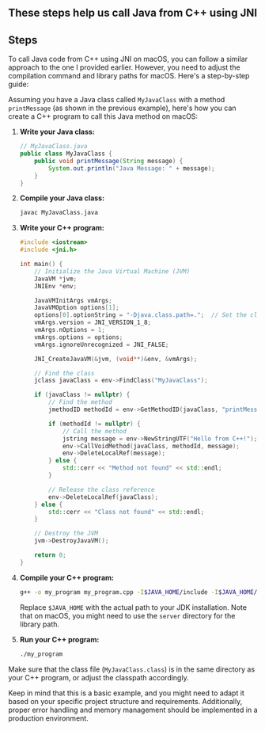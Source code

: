 

## These steps help us call Java from C++ using JNI

## Steps

To call Java code from C++ using JNI on macOS, you can follow a similar approach to the one I provided earlier. However, you need to adjust the compilation command and library paths for macOS. Here's a step-by-step guide:

Assuming you have a Java class called `MyJavaClass` with a method `printMessage` (as shown in the previous example), here's how you can create a C++ program to call this Java method on macOS:

1. **Write your Java class:**

    ```java
    // MyJavaClass.java
    public class MyJavaClass {
        public void printMessage(String message) {
            System.out.println("Java Message: " + message);
        }
    }
    ```

2. **Compile your Java class:**

    ```bash
    javac MyJavaClass.java
    ```

3. **Write your C++ program:**

    ```cpp
    #include <iostream>
    #include <jni.h>

    int main() {
        // Initialize the Java Virtual Machine (JVM)
        JavaVM *jvm;
        JNIEnv *env;

        JavaVMInitArgs vmArgs;
        JavaVMOption options[1];
        options[0].optionString = "-Djava.class.path=.";  // Set the classpath
        vmArgs.version = JNI_VERSION_1_8;
        vmArgs.nOptions = 1;
        vmArgs.options = options;
        vmArgs.ignoreUnrecognized = JNI_FALSE;

        JNI_CreateJavaVM(&jvm, (void**)&env, &vmArgs);

        // Find the class
        jclass javaClass = env->FindClass("MyJavaClass");

        if (javaClass != nullptr) {
            // Find the method
            jmethodID methodId = env->GetMethodID(javaClass, "printMessage", "(Ljava/lang/String;)V");

            if (methodId != nullptr) {
                // Call the method
                jstring message = env->NewStringUTF("Hello from C++!");
                env->CallVoidMethod(javaClass, methodId, message);
                env->DeleteLocalRef(message);
            } else {
                std::cerr << "Method not found" << std::endl;
            }

            // Release the class reference
            env->DeleteLocalRef(javaClass);
        } else {
            std::cerr << "Class not found" << std::endl;
        }

        // Destroy the JVM
        jvm->DestroyJavaVM();

        return 0;
    }
    ```

4. **Compile your C++ program:**

    ```bash
    g++ -o my_program my_program.cpp -I$JAVA_HOME/include -I$JAVA_HOME/include/darwin -L$JAVA_HOME/lib/server -ljvm
    ```

    Replace `$JAVA_HOME` with the actual path to your JDK installation. Note that on macOS, you might need to use the `server` directory for the library path.

5. **Run your C++ program:**

    ```bash
    ./my_program
    ```

Make sure that the class file (`MyJavaClass.class`) is in the same directory as your C++ program, or adjust the classpath accordingly.

Keep in mind that this is a basic example, and you might need to adapt it based on your specific project structure and requirements. Additionally, proper error handling and memory management should be implemented in a production environment.
